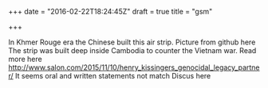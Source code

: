 +++
date = "2016-02-22T18:24:45Z"
draft = true
title = "gsm"

+++
In Khmer Rouge era the Chinese built this air strip. 
Picture from github here
The strip was built deep inside Cambodia to counter the Vietnam war. 
Read more here http://www.salon.com/2015/11/10/henry_kissingers_genocidal_legacy_partner/
It seems oral and written statements not match 
Discus here
